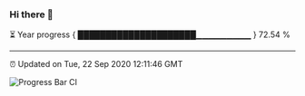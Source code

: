 ### Hi there 👋

⏳ Year progress { █████████████████████▁▁▁▁▁▁▁▁▁ } 72.54 %

---

⏰ Updated on Tue, 22 Sep 2020 12:11:46 GMT

![Progress Bar CI](https://github.com/liununu/liununu/workflows/Progress%20Bar%20CI/badge.svg)
